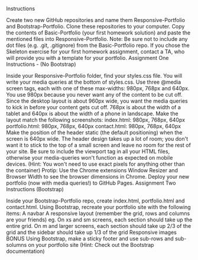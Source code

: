 
Instructions

Create two new GitHub repositories and name them Responsive-Portfolio and Bootstrap-Portfolio.
Clone these repositories to your computer.
Copy the contents of Basic-Portfolio (your first homework solution) and paste the mentioned files into Responsive-Portfolio.
Note: Be sure not to include any dot files (e.g. .git, .gitignore) from the Basic-Portfolio repo.
If you chose the Skeleton exercise for your first homework assignment, contact a TA, who will provide you with a template for your portfolio.
Assignment One Instructions - (No Bootstrap)

Inside your Responsive-Portfolio folder, find your styles.css file. You will write your media queries at the bottom of styles.css.
Use three @media screen tags, each with one of these max-widths: 980px, 768px and 640px.
You use 980px because you never want any of the content to be cut off. Since the desktop layout is about 960px wide, you want the media queries to kick in before your content gets cut off.
768px is about the width of a tablet and 640px is about the width of a phone in landscape.
Make the layout match the following screenshots:
index.html: 980px, 768px, 640px
portfolio.html: 980px, 768px, 640px
contact.html: 980px, 768px, 640px
Make the position of the header static (the default positioning) when the screen is 640px wide. The header design takes up a lot of room; you don't want it to stick to the top of a small screen and leave no room for the rest of your site.
Be sure to include the viewport tag in all your HTML files, otherwise your media-queries won't function as expected on mobile devices. (Hint: You won't need to use exact pixels for anything other than the container)
Protip: Use the Chrome extensions Window Resizer and Browser Width to see the browser dimensions in Chrome.
Deploy your new portfolio (now with media queries!) to GitHub Pages.
Assignment Two Instructions (Bootstrap)

Inside your Bootstrap-Portfolio repo, create index.html, portfolio.html and contact.html.
Using Bootstrap, recreate your portfolio site with the following items:
A navbar
A responsive layout (remember the grid, rows and columns are your friends)
eg. On xs and sm screens, each section should take up the entire grid. On m and larger screens, each section should take up 2/3 of the grid and the sidebar should take up 1/3 of the grid
Responsive images
BONUS Using Bootstrap, make a sticky footer and use sub-rows and sub-solumns on your portfolio site (Hint: Check out the Bootstrap documentation)
